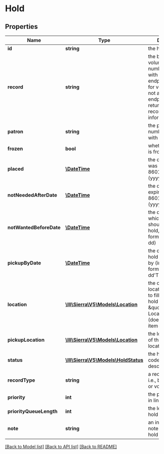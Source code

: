 # Hold

## Properties
Name | Type | Description | Notes
------------ | ------------- | ------------- | -------------
**id** | **string** | the hold ID | 
**record** | **string** | the bib, item, or volume record number associated with the hold (the endpoint returned for volume holds is not a valid API endpoint; it is returned for volume record ID information only) | [optional] 
**patron** | **string** | the patron record number associated with the hold | 
**frozen** | **bool** | whether the record is frozen | [optional] 
**placed** | [**\DateTime**](\DateTime.md) | the date the hold was placed, in ISO 8601 format (yyyy-MM-dd) | [optional] 
**notNeededAfterDate** | [**\DateTime**](\DateTime.md) | the date the hold expires, in ISO 8601 format (yyyy-MM-dd) | [optional] 
**notWantedBeforeDate** | [**\DateTime**](\DateTime.md) | the date before which the system should not fill the hold, in ISO 8601 format (yyyy-MM-dd) | [optional] 
**pickupByDate** | [**\DateTime**](\DateTime.md) | the date that the hold is picked up by (in ISO 8601 format (yyyy-MM-dd&#39;T&#39;HH:mm:ssZZ)) | [optional] 
**location** | [**\III\Sierra\V5\Models\Location**](Location.md) | the code of the location from which to fill the hold, if the hold is set for \&quot;Limit to Location\&quot; (does not apply to item-level holds) | [optional] 
**pickupLocation** | [**\III\Sierra\V5\Models\Location**](Location.md) | the location code of the hold&#39;s pickup location | [optional] 
**status** | [**\III\Sierra\V5\Models\HoldStatus**](HoldStatus.md) | the hold status code and description | [optional] 
**recordType** | **string** | a record type code, i.e., bib (b), item (i), or volume (j) | [optional] 
**priority** | **int** | the priority (place in line) of the hold | [optional] 
**priorityQueueLength** | **int** | the length of the hold queue | [optional] 
**note** | **string** | an informational note related to the hold | [optional] 

[[Back to Model list]](../README.md#documentation-for-models) [[Back to API list]](../README.md#documentation-for-api-endpoints) [[Back to README]](../README.md)



